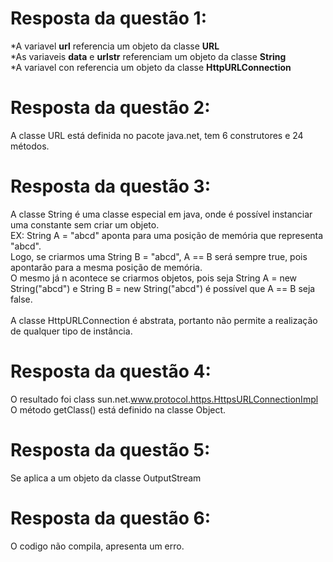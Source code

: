 # Resposta da questão 1:

*A variavel <b>url</b> referencia um objeto da classe <b>URL</b><br>
*As variaveis <b>data</b> e <b>urlstr</b> referenciam um objeto da classe <b>String</b><br>
*A variavel con referencia um objeto da classe <b>HttpURLConnection</b><br>

# Resposta da questão 2:

A classe URL está definida no pacote java.net, tem 6 construtores e 24 métodos.<br>

# Resposta da questão 3:
A classe String é uma classe especial em java, onde é possível instanciar uma constante sem criar um objeto.<br>
EX: String A = "abcd" aponta para uma posição de memória que representa "abcd".<br>
Logo, se criarmos uma String B = "abcd", A == B será sempre true, pois apontarão para a mesma posição de memória.<br>
O mesmo já n acontece se criarmos objetos, pois seja String A = new String("abcd") e String B = new String("abcd") é possível que A == B seja false.<br><br>
A classe HttpURLConnection é abstrata, portanto não permite a realização de qualquer tipo de instância.<br>

# Resposta da questão 4:
O resultado foi class sun.net.www.protocol.https.HttpsURLConnectionImpl<br>
O método getClass() está definido na classe Object.<br>

# Resposta da questão 5:
Se aplica a um objeto da classe OutputStream<br>

# Resposta da questão 6:
O codigo não compila, apresenta um erro.<br>

